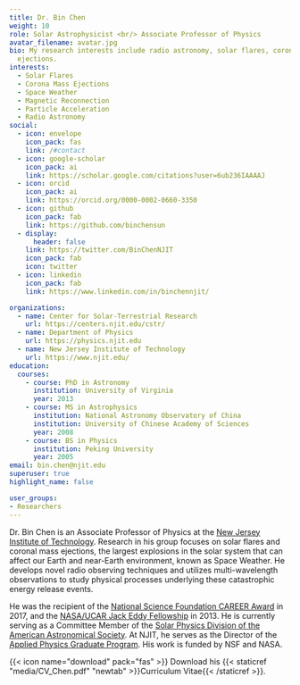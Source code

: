 ```yaml
---
title: Dr. Bin Chen
weight: 10
role: Solar Astrophysicist <br/> Associate Professor of Physics
avatar_filename: avatar.jpg
bio: My research interests include radio astronomy, solar flares, coronal mass
  ejections.
interests:
  - Solar Flares
  - Corona Mass Ejections
  - Space Weather
  - Magnetic Reconnection
  - Particle Acceleration
  - Radio Astronomy
social:
  - icon: envelope
    icon_pack: fas
    link: /#contact
  - icon: google-scholar 
    icon_pack: ai
    link: https://scholar.google.com/citations?user=6ub236IAAAAJ
  - icon: orcid 
    icon_pack: ai
    link: https://orcid.org/0000-0002-0660-3350 
  - icon: github
    icon_pack: fab
    link: https://github.com/binchensun
  - display:
      header: false
    link: https://twitter.com/BinChenNJIT
    icon_pack: fab
    icon: twitter
  - icon: linkedin
    icon_pack: fab
    link: https://www.linkedin.com/in/binchennjit/ 

organizations:
  - name: Center for Solar-Terrestrial Research
    url: https://centers.njit.edu/cstr/
  - name: Department of Physics
    url: https://physics.njit.edu
  - name: New Jersey Institute of Technology
    url: https://www.njit.edu/
education:
  courses:
    - course: PhD in Astronomy
      institution: University of Virginia
      year: 2013
    - course: MS in Astrophysics
      institution: National Astronomy Observatory of China
      institution: University of Chinese Academy of Sciences
      year: 2008
    - course: BS in Physics
      institution: Peking University
      year: 2005
email: bin.chen@njit.edu
superuser: true
highlight_name: false

user_groups:
- Researchers
---
```

<!--Dr. Bin Chen is an Associate Professor in the [Department of Physics](http://physics.njit.edu/) and the [Center for Solar-Terrestrial Research](https://centers.njit.edu/cstr/) at the [New Jersey Institute of Technology](http://www.njit.edu/). His research focuses on solar flares and coronal mass ejections, the largest explosions in the solar system that can affect our Earth and near-Earth environment, known as Space Weather. He develops novel radio observing techniques to study physical processes underlying the flare energy release include magnetic reconnection and particle acceleration. He utilize observations from state-of-the-art radio telescopes, including [Expanded Owens Valley Solar Array](http://ovsa.njit.edu/), [Karl G. Jansky Very Large Array](https://science.nrao.edu/facilities/vla), and [Atacama Large (sub)Millimeter Array](https://www.almaobservatory.org/en/home/), and multiple NASA space telescopes including [SDO](https://sdo.gsfc.nasa.gov/), [RHESSI](https://hesperia.gsfc.nasa.gov/rhessi3/), [Hinode](https://www.nasa.gov/mission_pages/hinode/mission.html), and [Parker Solar Probe](http://parkersolarprobe.jhuapl.edu).-->

Dr. Bin Chen is an Associate Professor of Physics at the [New Jersey Institute of Technology](http://www.njit.edu/). Research in his group focuses on solar flares and coronal mass ejections, the largest explosions in the solar system that can affect our Earth and near-Earth environment, known as Space Weather. He develops novel radio observing techniques and utilizes multi-wavelength observations to study physical processes underlying these catastrophic energy release events. 

<!--He utilize observations from state-of-the-art radio telescopes, including [Expanded Owens Valley Solar Array](http://ovsa.njit.edu/), [Karl G. Jansky Very Large Array](https://science.nrao.edu/facilities/vla), and [Atacama Large (sub)Millimeter Array](https://www.almaobservatory.org/en/home/), and multiple NASA space telescopes including [SDO](https://sdo.gsfc.nasa.gov/), [RHESSI](https://hesperia.gsfc.nasa.gov/rhessi3/), [Hinode](https://www.nasa.gov/mission_pages/hinode/mission.html), and [Parker Solar Probe](http://parkersolarprobe.jhuapl.edu).-->

He was the recipient of the [National Science Foundation CAREER Award](https://en.wikipedia.org/wiki/National_Science_Foundation_CAREER_Awards) in 2017, and the [NASA/UCAR Jack Eddy Fellowship](https://cpaess.ucar.edu/heliophysics/jack-eddy) in 2013. He is currently serving as a Committee Member of the [Solar Physics Division of the American Astronomical Society](https://spd.aas.org/). At NJIT, he serves as the Director of the [Applied Physics Graduate Program](https://physics.njit.edu/academics/graduate). His work is funded by NSF and NASA. 

{{< icon name="download" pack="fas" >}} Download his {{< staticref "media/CV_Chen.pdf" "newtab" >}}Curriculum Vitae{{< /staticref >}}.

<!--**New**: We welcome applications to an [open postdoc position](news/postdoc_2021/) in our group.-->
